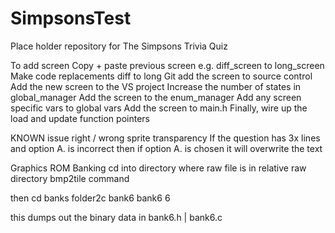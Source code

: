 # SimpsonsTest
Place holder repository for The Simpsons Trivia Quiz


To add screen
Copy + paste previous screen
e.g. diff_screen to long_screen
Make code replacements diff to long
Git add the screen to source control
Add the new screen to the VS project
Increase the number of states in global_manager
Add the screen to the enum_manager
Add any screen specific vars to global vars
Add the screen to main.h
Finally, wire up the load and update function pointers



KNOWN issue
right / wrong sprite transparency
If the question has 3x lines and option A. is incorrect
then if option A. is chosen it will overwrite the text



Graphics ROM Banking
cd into directory where raw file is in relative raw directory
bmp2tile command

then
cd banks
folder2c bank6 bank6 6

this dumps out the binary data in bank6.h | bank6.c